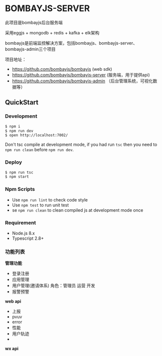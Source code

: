 # BOMBAYJS-SERVER

此项目是bombayjs后台服务端

采用eggjs + mongodb + redis + kafka + elk架构

bombayjs是前端监控解决方案，包括bombayjs、bombayjs-server、bombayjs-admin三个项目

项目地址：

* https://github.com/bombayjs/bombayjs (web sdk)
* https://github.com/bombayjs/bombayjs-server (服务端，用于提供api)
* https://github.com/bombayjs/bombayjs-admin （后台管理系统，可视化数据等）

## QuickStart

### Development

```bash
$ npm i
$ npm run dev
$ open http://localhost:7002/
```

Don't tsc compile at development mode, if you had run `tsc` then you need to `npm run clean` before `npm run dev`.

### Deploy

```bash
$ npm run tsc
$ npm start
```

### Npm Scripts

- Use `npm run lint` to check code style
- Use `npm test` to run unit test
- se `npm run clean` to clean compiled js at development mode once

### Requirement

- Node.js 8.x
- Typescript 2.8+

### 功能列表

**管理功能**

* 登录注册
* 应用管理
* 用户管理(邀请体系) 角色：管理员 运营 开发
* 报警预警


**web api**
* 上报
* pvuv
* error
* 性能
* 用户轨迹
* 


**wx api**